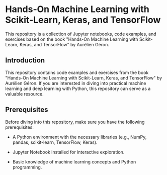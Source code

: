 # Hands-On Machine Learning with Scikit-Learn, Keras, and TensorFlow

This repository is a collection of Jupyter notebooks, code examples, and exercises based on the book "Hands-On Machine Learning with Scikit-Learn, Keras, and TensorFlow" by Aurélien Géron.

## Introduction

This repository contains code examples and exercises from the book "Hands-On Machine Learning with Scikit-Learn, Keras, and TensorFlow" by Aurélien Géron. If you are interested in diving into practical machine learning and deep learning with Python, this repository can serve as a valuable resource.

## Prerequisites

Before diving into this repository, make sure you have the following prerequisites:

- A Python environment with the necessary libraries (e.g., NumPy, pandas, scikit-learn, TensorFlow, Keras).

- Jupyter Notebook installed for interactive exploration.

- Basic knowledge of machine learning concepts and Python programming.

